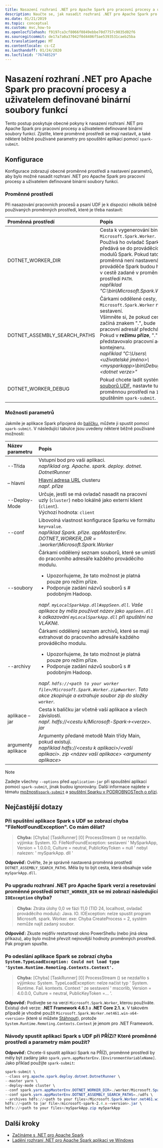 ```yaml
---
title: Nasazení rozhraní .NET pro Apache Spark pro pracovní procesy a uživatelem definované binární soubory funkcí
description: Naučte se, jak nasadit rozhraní .NET pro Apache Spark pro pracovní procesy a uživatelem definované binární soubory funkcí.
ms.date: 01/21/2019
ms.topic: conceptual
ms.custom: mvc,how-to
ms.openlocfilehash: f9197ca3cf8066f0849ebbe70d7757c9035d02f6
ms.sourcegitcommit: de17a7a0a37042f0d4406f5ae5393531caeb25ba
ms.translationtype: MT
ms.contentlocale: cs-CZ
ms.lasthandoff: 01/24/2020
ms.locfileid: "76748529"
---
```

# <a name="deploy-net-for-apache-spark-worker-and-user-defined-function-binaries"></a>Nasazení rozhraní .NET pro Apache Spark pro pracovní procesy a uživatelem definované binární soubory funkcí

Tento postup poskytuje obecné pokyny k nasazení rozhraní .NET pro Apache Spark pro pracovní procesy a uživatelem definované binární soubory funkcí. Zjistíte, které proměnné prostředí se mají nastavit, a také některé běžně používané parametry pro spouštění aplikací pomocí `spark-submit`.

## <a name="configurations"></a>Konfigurace
Konfigurace zobrazují obecné proměnné prostředí a nastavení parametrů, aby bylo možné nasadit rozhraní .NET pro Apache Spark pro pracovní procesy a uživatelem definované binární soubory funkcí.

### <a name="environment-variables"></a>Proměnné prostředí
Při nasazování pracovních procesů a psaní UDF je k dispozici několik běžně používaných proměnných prostředí, které je třeba nastavit: 

| Proměnná prostředí         | Popis
| :--------------------------- | :---------- 
| DOTNET_WORKER_DIR            | Cesta k vygenerování binárního <code>Microsoft.Spark.Worker</code>.</br>Používá ho ovladač Spark a předává se do prováděcích modulů Spark. Pokud tato proměnná není nastavená, prováděče Spark budou hledat v cestě zadané v proměnné prostředí <code>PATH</code>.</br>_například "C:\bin\Microsoft.Spark.Worker"_
| DOTNET_ASSEMBLY_SEARCH_PATHS | Čárkami oddělené cesty, kde <code>Microsoft.Spark.Worker</code> načte sestavení.</br>Všimněte si, že pokud cesta začíná znakem ".", bude pracovní adresář předcházet. Pokud v **režimu příze**, "." by představovalo pracovní adresář kontejneru.</br>_například "C:\Users\\&lt;uživatelské jméno&gt;\\&lt;mysparkapp&gt;\bin\Debug\\&lt;dotnet verze&gt;"_
| DOTNET_WORKER_DEBUG          | Pokud chcete ladit systém <a href="https://github.com/dotnet/spark/blob/master/docs/developer-guide.md#debugging-user-defined-function-udf">souborů UDF</a>, nastavte tuto proměnnou prostředí na <code>1</code> před spuštěním <code>spark-submit</code>.

### <a name="parameter-options"></a>Možnosti parametrů
Jakmile je aplikace Spark připojená do [balíčku](https://spark.apache.org/docs/latest/submitting-applications.html#bundling-your-applications-dependencies), můžete ji spustit pomocí `spark-submit`. V následující tabulce jsou uvedeny některé běžně používané možnosti: 

| Název parametru        | Popis
| :---------------------| :---------- 
| --Třída               | Vstupní bod pro vaši aplikaci.</br>_například org. Apache. spark. deploy. dotnet. DotnetRunner_
| – hlavní              | <a href="https://spark.apache.org/docs/latest/submitting-applications.html#master-urls">Hlavní adresa URL</a> clusteru</br>_např. příze_
| --Deploy-Mode         | Určuje, jestli se má ovladač nasadit na pracovní uzly (<code>cluster</code>) nebo lokálně jako externí klient (<code>client</code>).</br>Výchozí hodnota: <code>client</code>
| --conf                | Libovolná vlastnost konfigurace Sparku ve formátu <code>key=value</code>.</br>_například Spark. příze. appMasterEnv. DOTNET_WORKER_DIR = .\worker\Microsoft.Spark.Worker_
| --soubory               | Čárkami oddělený seznam souborů, které se umístí do pracovního adresáře každého prováděcího modulu.<br/><ul><li>Upozorňujeme, že tato možnost je platná pouze pro režim příze.</li><li>Podporuje zadání názvů souborů s # podobným Hadoop.</br></ul>_např. <code>myLocalSparkApp.dll#appSeen.dll</code>. Vaše aplikace by měla používat název jako <code>appSeen.dll</code> k odkazování <code>myLocalSparkApp.dll</code> při spuštění na VLÁKNě._</li>
| --archivy          | Čárkami oddělený seznam archivů, které se mají extrahovat do pracovního adresáře každého prováděcího modulu.</br><ul><li>Upozorňujeme, že tato možnost je platná pouze pro režim příze.</li><li>Podporuje zadání názvů souborů s # podobným Hadoop.</br></ul>_např. <code>hdfs://&lt;path to your worker file&gt;/Microsoft.Spark.Worker.zip#worker</code>. Tato akce zkopíruje a extrahuje soubor zip do složky <code>worker</code>._</li>
| aplikace – jar       | Cesta k balíčku jar včetně vaší aplikace a všech závislostí.</br>_např. hdfs://&lt;cestu k/Microsoft-Spark-&gt;&lt;verze&gt;. jar_
| argumenty aplikace | Argumenty předané metodě Main třídy Main, pokud existují.</br>_například hdfs://&lt;cestu k aplikaci&gt;/&lt;vaší aplikaci&gt;. zip &lt;název vaší aplikace&gt; &lt;argumenty aplikace&gt;_

> [!NOTE]
> Zadejte všechny `--options` před `application-jar` při spouštění aplikací pomocí `spark-submit`, jinak budou ignorovány. Další informace najdete v tématu [možnosti`spark-submit`](https://spark.apache.org/docs/latest/submitting-applications.html) a [spuštění Sparku v PODROBNOSTech o přízi](https://spark.apache.org/docs/latest/running-on-yarn.html).

## <a name="frequently-asked-questions"></a>Nejčastější dotazy
### <a name="when-i-run-a-spark-app-with-udfs-i-get-a-filenotfoundexception-error-what-should-i-do"></a>Při spuštění aplikace Spark s UDF se zobrazí chyba "FileNotFoundException". Co mám dělat?
> **Chyba:** [Chyba] [TaskRunner] [0] ProcessStream () se nezdařilo. výjimka: System. IO. FileNotFoundException: sestavení ' MySparkApp, Version = 1.0.0.0, Culture = neutral, PublicKeyToken = null ' nebyl nalezen: ' mySparkApp. dll '

**Odpověď:** Ověřte, že je správně nastavená proměnná prostředí `DOTNET_ASSEMBLY_SEARCH_PATHS`. Měla by to být cesta, která obsahuje vaše `mySparkApp.dll`.

### <a name="after-i-upgraded-my-net-for-apache-spark-version-and-reset-the-dotnet_worker_dir-environment-variable-why-do-i-still-get-the-following-ioexception-error"></a>Po upgradu rozhraní .NET pro Apache Spark verzi a resetování proměnné prostředí `DOTNET_WORKER_DIR` se mi zobrazí následující `IOException` chyba?
> **Chyba:** Ztráta úlohy 0,0 ve fázi 11,0 (TID 24, localhost, ovladač prováděcího modulu): Java. IO. IOException: nelze spustit program Microsoft. spark. Worker. exe: Chyba CreateProcess = 2, systém nemůže najít zadaný soubor.

**Odpověď:** Zkuste nejdřív restartovat okno PowerShellu (nebo jiná okna příkazu), aby bylo možné převzít nejnovější hodnoty proměnných prostředí. Pak program spusťte.

### <a name="after-submitting-my-spark-application-i-get-the-error-systemtypeloadexception-could-not-load-type-systemruntimeremotingcontextscontext"></a>Po odeslání aplikace Spark se zobrazí chyba `System.TypeLoadException: Could not load type 'System.Runtime.Remoting.Contexts.Context'`.
> **Chyba:** [Chyba] [TaskRunner] [0] ProcessStream () se nezdařilo s výjimkou: System. TypeLoadException: nelze načíst typ ' System. Runtime. Fail. kontexts. Context ' ze sestavení ' mscorlib, Version = 4.0.0.0, Culture = neutral, PublicKeyToken =... '.

**Odpověď:** Podívejte se na verzi `Microsoft.Spark.Worker`, kterou používáte. Existují dvě verze: **.NET Framework 4.6.1** a **.NET Core 2.1. x**. V takovém případě je vhodné použít `Microsoft.Spark.Worker.net461.win-x64-<version>` (které si můžete [Stáhnout](https://github.com/dotnet/spark/releases)), protože `System.Runtime.Remoting.Contexts.Context` je jenom pro .NET Framework.

### <a name="how-do-i-run-my-spark-application-with-udfs-on-yarn-which-environment-variables-and-parameters-should-i-use"></a>Návody spustit aplikaci Spark s UDF při PŘÍZi? Které proměnné prostředí a parametry mám použít?

**Odpověď:** Chcete-li spustit aplikaci Spark na PŘÍZi, proměnné prostředí by měly být zadány jako `spark.yarn.appMasterEnv.[EnvironmentVariableName]`. Jako příklad použijte `spark-submit`:

```powershell
spark-submit \
--class org.apache.spark.deploy.dotnet.DotnetRunner \
--master yarn \
--deploy-mode cluster \
--conf spark.yarn.appMasterEnv.DOTNET_WORKER_DIR=./worker/Microsoft.Spark.Worker-<version> \
--conf spark.yarn.appMasterEnv.DOTNET_ASSEMBLY_SEARCH_PATHS=./udfs \
--archives hdfs://<path to your files>/Microsoft.Spark.Worker.net461.win-x64-<version>.zip#worker,hdfs://<path to your files>/mySparkApp.zip#udfs \
hdfs://<path to jar file>/microsoft-spark-2.4.x-<version>.jar \
hdfs://<path to your files>/mySparkApp.zip mySparkApp
```

## <a name="next-steps"></a>Další kroky

* [Začínáme s .NET pro Apache Spark](../tutorials/get-started.md)
* [Ladění rozhraní .NET pro Apache Spark aplikaci ve Windows](../how-to-guides/debug.md)
